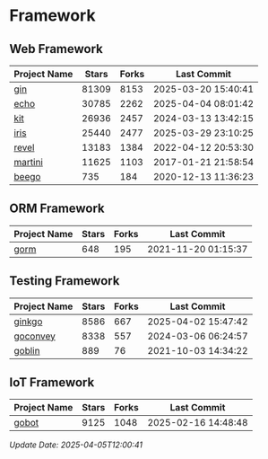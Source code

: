 # Framework

## Web Framework
| Project Name | Stars | Forks | Last Commit |
| ------------ | ----- | ----- | ----------- |
| [gin](https://github.com/gin-gonic/gin) | 81309 | 8153 | 2025-03-20 15:40:41 |
| [echo](https://github.com/labstack/echo) | 30785 | 2262 | 2025-04-04 08:01:42 |
| [kit](https://github.com/go-kit/kit) | 26936 | 2457 | 2024-03-13 13:42:15 |
| [iris](https://github.com/kataras/iris) | 25440 | 2477 | 2025-03-29 23:10:25 |
| [revel](https://github.com/revel/revel) | 13183 | 1384 | 2022-04-12 20:53:30 |
| [martini](https://github.com/go-martini/martini) | 11625 | 1103 | 2017-01-21 21:58:54 |
| [beego](https://github.com/astaxie/beego) | 735 | 184 | 2020-12-13 11:36:23 |

## ORM Framework
| Project Name | Stars | Forks | Last Commit |
| ------------ | ----- | ----- | ----------- |
| [gorm](https://github.com/jinzhu/gorm) | 648 | 195 | 2021-11-20 01:15:37 |

## Testing Framework
| Project Name | Stars | Forks | Last Commit |
| ------------ | ----- | ----- | ----------- |
| [ginkgo](https://github.com/onsi/ginkgo) | 8586 | 667 | 2025-04-02 15:47:42 |
| [goconvey](https://github.com/smartystreets/goconvey) | 8338 | 557 | 2024-03-06 06:24:57 |
| [goblin](https://github.com/franela/goblin) | 889 | 76 | 2021-10-03 14:34:22 |

## IoT Framework
| Project Name | Stars | Forks | Last Commit |
| ------------ | ----- | ----- | ----------- |
| [gobot](https://github.com/hybridgroup/gobot) | 9125 | 1048 | 2025-02-16 14:48:48 |

*Update Date: 2025-04-05T12:00:41*